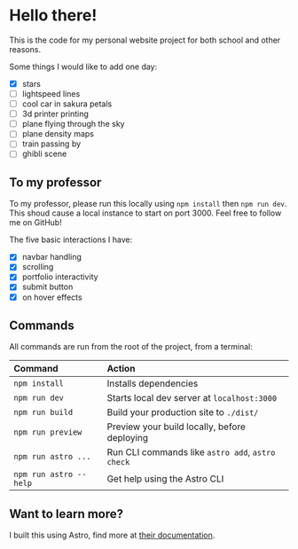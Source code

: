 # Hello there!
This is the code for my personal website project for both school and other reasons.

Some things I would like to add one day:
- [x] stars
- [ ] lightspeed lines
- [ ] cool car in sakura petals
- [ ] 3d printer printing
- [ ] plane flying through the sky
- [ ] plane density maps
- [ ] train passing by
- [ ] ghibli scene

## To my professor
To my professor, please run this locally using `npm install` then `npm run dev`. This shoud cause a local instance to start on port 3000. Feel free to follow me on GitHub!

The five basic interactions I have:
- [x] navbar handling
- [x] scrolling
- [x] portfolio interactivity
- [x] submit button
- [x] on hover effects

## Commands
All commands are run from the root of the project, from a terminal:

| Command                | Action                                           |
| :--------------------- | :----------------------------------------------- |
| `npm install`          | Installs dependencies                            |
| `npm run dev`          | Starts local dev server at `localhost:3000`      |
| `npm run build`        | Build your production site to `./dist/`          |
| `npm run preview`      | Preview your build locally, before deploying     |
| `npm run astro ...`    | Run CLI commands like `astro add`, `astro check` |
| `npm run astro --help` | Get help using the Astro CLI                     |

## Want to learn more?
I built this using Astro, find more at [their documentation](https://docs.astro.build).